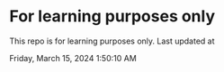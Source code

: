 # For learning purposes only
This repo is for learning purposes only.
Last updated at

Friday, March 15, 2024 1:50:10 AM

